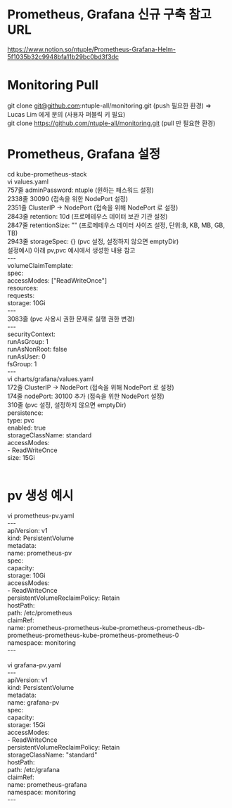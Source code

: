 # Prometheus, Grafana 신규 구축 참고 URL
https://www.notion.so/ntuple/Prometheus-Grafana-Helm-5f1035b32c9948bfa11b29bc0bd3f3dc

# Monitoring Pull
git clone git@github.com:ntuple-all/monitoring.git (push 필요한 환경)
=> Lucas Lim 에게 문의 (사용자 퍼블릭 키 필요)<br/>
git clone https://github.com/ntuple-all/monitoring.git (pull 만 필요한 환경)

# Prometheus, Grafana 설정
cd kube-prometheus-stack<br/>
vi values.yaml<br/>
757줄 adminPassword: ntuple  (원하는 패스워드 설정)<br/>
2338줄 30090                 (접속을 위한 NodePort 설정)<br/>
2351줄 ClusterIP -> NodePort (접속을 위해 NodePort 로 설정)<br/>
2843줄 retention: 10d        (프로메테우스 데이터 보관 기관 설정)<br/>
2847줄 retentionSize: ""     (프로메테우스 데이터 사이즈 설정, 단위:B, KB, MB, GB, TB)<br/>
2943줄 storageSpec: {}       (pvc 설정, 설정하지 않으면 emptyDir)<br/>
설정예시) 아래 pv,pvc 예시에서 생성한 내용 참고<br/>
---<br/>
volumeClaimTemplate:<br/>
  spec:<br/>
    accessModes: ["ReadWriteOnce"]<br/>
    resources:<br/>
      requests:<br/>
        storage: 10Gi<br/>
---<br/>
3083줄                       (pvc 사용시 권한 문제로 실행 권한 변경)<br/>
---<br/>
securityContext:<br/>
  runAsGroup: 1<br/>
  runAsNonRoot: false<br/>
  runAsUser: 0<br/>
  fsGroup: 1<br/>
---<br/>
vi charts/grafana/values.yaml<br/>
172줄 ClusterIP -> NodePort  (접속을 위해 NodePort 로 설정)<br/>
174줄 nodePort: 30100 추가   (접속을 위한 NodePort 설정) <br/>
310줄                        (pvc 설정, 설정하지 않으면 emptyDir)<br/>
persistence:<br/>
   type: pvc<br/>
   enabled: true<br/>
   storageClassName: standard<br/>
   accessModes:<br/>
     - ReadWriteOnce<br/>
   size: 15Gi<br/>
<br/>
# pv 생성 예시<br/>
vi prometheus-pv.yaml<br/>
---<br/>
apiVersion: v1<br/>
kind: PersistentVolume<br/>
metadata:<br/>
  name: prometheus-pv<br/>
spec:<br/>
  capacity:<br/>
    storage: 10Gi<br/>
  accessModes:<br/>
    - ReadWriteOnce<br/>
  persistentVolumeReclaimPolicy: Retain<br/>
  hostPath:<br/>
    path: /etc/prometheus<br/>
  claimRef:<br/>
    name: prometheus-prometheus-kube-prometheus-prometheus-db-prometheus-prometheus-kube-prometheus-prometheus-0<br/>
    namespace: monitoring<br/>
---<br/>
<br/>
vi grafana-pv.yaml<br/>
---<br/>
apiVersion: v1<br/>
kind: PersistentVolume<br/>
metadata:<br/>
  name: grafana-pv<br/>
spec:<br/>
  capacity:<br/>
    storage: 15Gi<br/>
  accessModes:<br/>
    - ReadWriteOnce<br/>
  persistentVolumeReclaimPolicy: Retain<br/>
  storageClassName: "standard"<br/>
  hostPath:<br/>
    path: /etc/grafana<br/>
  claimRef:<br/>
    name: prometheus-grafana<br/>
    namespace: monitoring<br/>
---<br/>
<br/>
